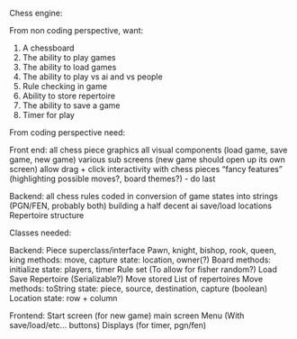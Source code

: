 Chess engine:

From non coding perspective, want:

1. A chessboard
2. The ability to play games 
3. The ability to load games
4. The ability to play vs ai and vs people
5. Rule checking in game
6. Ability to store repertoire 
7. The ability to save a game
8. Timer for play

From coding perspective need:

Front end:
	all chess piece graphics
	all visual components (load game, save game, new game)
	various sub screens (new game should open up its own screen)
	allow drag + click interactivity with chess pieces
	“fancy features” (highlighting possible moves?, board themes?) - do last

Backend:
	all chess rules coded in
	conversion of game states into strings (PGN/FEN, probably both)
	building a half decent ai
	save/load locations
	Repertoire structure

Classes needed: 

Backend: 
	Piece superclass/interface
		Pawn, knight, bishop, rook, queen, king
		methods: move, capture
		state: location, owner(?)
	Board
		methods: initialize
		state: players, timer
	Rule set (To allow for fisher random?)
	Load 
	Save
	Repertoire (Serializable?)
		Move stored
		List of repertoires
	Move
		methods: toString
		state: piece, source, destination, capture (boolean)
	Location
		state: row + column

Frontend: 
	Start screen (for new game)
	main screen
	Menu (With save/load/etc… buttons)
	Displays (for timer, pgn/fen)

